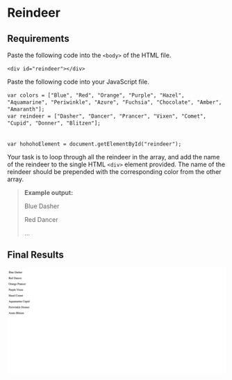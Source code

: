 # Reindeer

## Requirements

Paste the following code into the `<body>` of the HTML file.

```
<div id="reindeer"></div>
```

Paste the following code into your JavaScript file.

```
var colors = ["Blue", "Red", "Orange", "Purple", "Hazel", "Aquamarine", "Periwinkle", "Azure", "Fuchsia", "Chocolate", "Amber", "Amaranth"];
var reindeer = ["Dasher", "Dancer", "Prancer", "Vixen", "Comet", "Cupid", "Donner", "Blitzen"];


var hohohoElement = document.getElementById("reindeer");
```

Your task is to loop through all the reindeer in the array, and add the name of the reindeer to the single HTML `<div>` element provided. The name of the reindeer should be prepended with the corresponding color from the other array.

> **Example output:**  
>  
> Blue Dasher  
>  
> Red Dancer  
>  
> ...

## Final Results
![](3_Reindeer.png)
